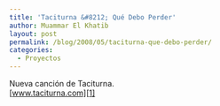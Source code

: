 ```yaml
---
title: 'Taciturna &#8212; Qué Debo Perder'
author: Muammar El Khatib
layout: post
permalink: /blog/2008/05/taciturna-que-debo-perder/
categories:
  - Proyectos
---
```

Nueva canción de Taciturna.  
[www.taciturna.com][1]

 [1]: http://www.taciturna.com